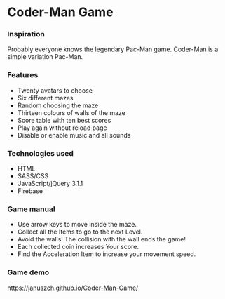 # Coder-Man Game

### Inspiration
Probably everyone knows the legendary Pac-Man game. Coder-Man is a simple variation Pac-Man.

### Features
* Twenty avatars to choose
* Six different mazes
* Random choosing the maze
* Thirteen colours of walls of the maze
* Score table with ten best scores
* Play again without reload page
* Disable or enable music and all sounds

### Technologies used
* HTML
* SASS/CSS
* JavaScript/jQuery 3.1.1
* Firebase

### Game manual
* Use arrow keys to move inside the maze.
* Collect all the Items to go to the next Level.
* Avoid the walls! The collision with the wall ends the game!
* Each collected coin increases Your score.
* Find the Acceleration Item to increase your movement speed.

### Game demo
https://januszch.github.io/Coder-Man-Game/
